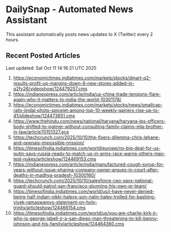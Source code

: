 # DailySnap - Automated News Assistant

This assistant automatically posts news updates to X (Twitter) every 2 hours.

## Recent Posted Articles

Last updated: Sat Oct 11 14:16:21 UTC 2025

1. https://economictimes.indiatimes.com/markets/stocks/dmart-q2-results-profit-up-margins-down-8-new-stores-added-in-q2fy26/videoshow/124479257.cms
2. https://indianexpress.com/article/india/us-china-trade-tensions-flare-again-why-it-matters-to-india-the-world-10301178/
3. https://economictimes.indiatimes.com/markets/stocks/news/smallcap-rally-jindal-photo-spicejet-among-top-10-weekly-gainers-rise-up-to-41/slideshow/124473651.cms
4. https://www.thehindu.com/news/national/haryana/haryana-ips-officers-body-shifted-to-pgimer-without-consulting-family-claims-mla-brother-in-law/article70151327.ece
5. https://techcrunch.com/2025/10/10/the-fixers-dilemma-chris-lehane-and-openais-impossible-mission/
6. https://timesofindia.indiatimes.com/world/europe/no-big-deal-for-us-putin-says-russia-ready-to-match-us-in-arms-race-warns-others-may-test-nukes/articleshow/124469153.cms
7. https://indianexpress.com/article/india/manufactured-cough-syrup-for-years-without-issue-pharma-company-owner-argues-in-court-after-deaths-in-madhya-pradesh-10300160/
8. https://techcrunch.com/2025/10/10/salesforce-ceo-says-national-guard-should-patrol-san-francisco-stunning-his-own-pr-team/
9. https://timesofindia.indiatimes.com/world/us/i-have-never-denied-being-half-indian-nikki-haleys-son-nalin-haley-trolled-for-bashing-vivek-ramaswamys-statement-on-holy-trinity/articleshow/124466154.cms
10. https://timesofindia.indiatimes.com/world/us/you-are-charlie-kirk-jr-who-is-george-isbell-jr-a-san-diego-man-threatening-to-kill-benny-johnson-and-his-family/articleshow/124464360.cms
